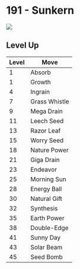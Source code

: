 # 191 - Sunkern
![][191]

## Level Up

Level | Move
---   | ---
  1   | Absorb
  1   | Growth
  4   | Ingrain
  7   | Grass Whistle
  9   | Mega Drain
 11   | Leech Seed
 13   | Razor Leaf
 15   | Worry Seed
 18   | Nature Power
 21   | Giga Drain
 23   | Endeavor
 25   | Morning Sun
 28   | Energy Ball
 30   | Natural Gift
 32   | Synthesis
 35   | Earth Power
 38   | Double-Edge
 41   | Sunny Day
 43   | Solar Beam
 45   | Seed Bomb



[191]: ../img/pokemon/191.png

